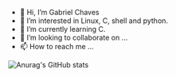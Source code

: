 - 👋 Hi, I’m Gabriel Chaves
- 👀 I’m interested in Linux, C, shell and python.
- 🌱 I’m currently learning C.
- 💞️ I’m looking to collaborate on ...
- 📫 How to reach me ...

![Anurag's GitHub stats](https://github-readme-stats.vercel.app/api?username=gabrielc404&show_icons=true&theme=outrun) 




<!---
gabrielc404/gabrielc404 is a ✨ special ✨ repository because its `README.md` (this file) appears on your GitHub profile.
You can click the Preview link to take a look at your changes.
--->
